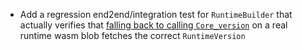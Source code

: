 - Add a regression end2end/integration test for `RuntimeBuilder` that actually verifies that [falling back to calling `Core_version`](https://github.com/LimeChain/Fruzhin/blob/428d8589b7cf2f429cdedb43243d68ba84f29ecb/src/main/java/com/limechain/runtime/RuntimeBuilder.java#L48) on a real runtime wasm blob fetches the correct `RuntimeVersion`